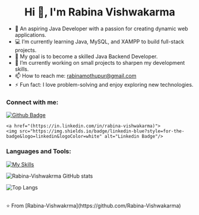  <h1 align="center">Hi 👋, I'm Rabina Vishwakarma</h1>


- 🌱  An aspiring Java Developer with a passion for creating dynamic web applications.
- 💻 I’m currently learning Java, MySQL, and XAMPP to build full-stack projects.
-   🚀 My goal is to become a skilled Java Backend Developer.
-  🔨 I’m currently working on small projects to sharpen my development skills.
- 📫 How to reach me: rabinamothupur@gmail.com
- ⚡ Fun fact:  I love problem-solving and enjoy exploring new technologies.
  
### Connect with me:
<div id="badges">
  <a href="(https://github.com/rabina-vishwakarma)">
    <img src="https://img.shields.io/badge/Github-white?style=for-the-badge&logo=Github&logoColor=black" alt="Github Badge"/>
  </a>
   
    <a href="(https://in.linkedin.com/in/rabina-vishwakarma)">
    <img src="https://img.shields.io/badge/linkedin-blue?style=for-the-badge&logo=linkedin&logoColor=white" alt="Linkedin Badge"/>
  </a>
  
</div>

### Languages and Tools:
[![My Skills](https://skillicons.dev/icons?i=html,css,js,github,git,bootstrap,c,cpp,java,&perline=5)](https://skillicons.dev)

![Rabina-Vishwakrma GitHub stats](https://github-readme-stats.vercel.app/api?username=Rabina-Vishwakarma&show_icons=true&theme=dark)

![Top Langs](https://github-readme-stats.vercel.app/api/top-langs/?username=Rabina-Vishwakarma&theme=dark)


<br>
⭐️ From [Rabina-Vishwakrma](https://github.com/Rabina-Vishwakarma)
